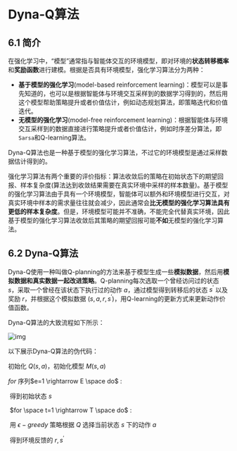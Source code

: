 # Dyna-Q算法

## 6.1 简介

在强化学习中，“模型”通常指与智能体交互的环境模型，即对环境的**状态转移概率**和**奖励函数**进行建模。根据是否具有环境模型，强化学习算法分为两种：

- **基于模型的强化学习**(model-based reinforcement learning)：模型可以是事先知道的，也可以是根据智能体与环境交互采样到的数据学习得到的，然后用这个模型帮助策略提升或者价值估计，例如动态规划算法，即策略迭代和价值迭代。
- **无模型的强化学习**(model-free reinforcement learning)：根据智能体与环境交互采样到的数据直接进行策略提升或者价值估计，例如时序差分算法，即`Sarsa`和Q-learning算法。

Dyna-Q算法也是一种基于模型的强化学习算法，不过它的环境模型是通过采样数据估计得到的。

强化学习算法有两个重要的评价指标：算法收敛后的策略在初始状态下的期望回报、样本复杂度(算法达到收敛结果需要在真实环境中采样的样本数量)。基于模型的强化学习算法由于具有一个环境模型，智能体可以额外和环境模型进行交互，对真实环境中样本的需求量往往就会减少，因此通常会**比无模型的强化学习算法具有更低的样本复杂度**。但是，环境模型可能并不准确，不能完全代替真实环境，因此基于模型的强化学习算法收敛后其策略的期望回报可能**不如**无模型的强化学习算法。

## 6.2 Dyna-Q算法

Dyna-Q使用一种叫做Q-planning的方法来基于模型生成一些**模拟数据**，然后用**模拟数据和真实数据一起改进策略**。Q-planning每次选取一个曾经访问过的状态 $s$，采取一个曾经在该状态下执行过的动作 $a$，通过模型得到转移后的状态 $s^{\prime}$ 以及奖励 $r$，并根据这个模拟数据 $(s, a, r, s^{\prime})$，用Q-learning的更新方式来更新动作价值函数。

Dyna-Q算法的大致流程如下所示：

![img](https://hrl.boyuai.com/static/480.25b67b37.png)

以下展示Dyna-Q算法的伪代码：

初始化 $Q(s, a)$，初始化模型 $M(s, a)$

$for$ 序列$e=1 \rightarrow E \space do$ :

​	得到初始状态 $s$

​	$for \space t=1 \rightarrow T \space do$ :

​		用 $\epsilon-greedy$ 策略根据 $Q$ 选择当前状态 $s$ 下的动作 $a$ 

​		得到环境反馈的 $r, s^{\prime}$

​		